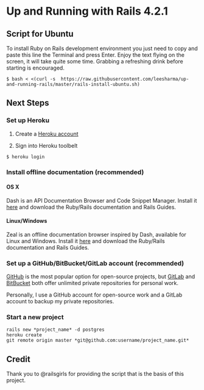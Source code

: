 # Up and Running with Rails 4.2.1

## Script for Ubuntu

To install Ruby on Rails development environment you just need to copy and paste this line the Terminal and press Enter. Enjoy the text flying on the screen, it will take quite some time. Grabbing a refreshing drink before starting is encouraged.

    $ bash < <(curl -s  https://raw.githubusercontent.com/leesharma/up-and-running-rails/master/rails-install-ubuntu.sh)

## Next Steps

### Set up Heroku

1. Create a [Heroku account][heroku]

[heroku]: https://heroku.com/

2. Sign into Heroku toolbelt

```bash
$ heroku login
```

### Install offline documentation (recommended)

#### OS X
Dash is an API Documentation Browser and Code Snippet Manager. Install it [here][dash] and download the Ruby/Rails documentation and Rails Guides.

[dash]: https://kapeli.com/dash

#### Linux/Windows
Zeal is an offline documentation browser inspired by Dash, available for Linux and Windows. Install it [here][zeal] and download the Ruby/Rails documentation and Rails Guides.

[zeal]: http://zealdocs.org

### Set up a GitHub/BitBucket/GitLab account (recommended)

[GitHub][gh] is the most popular option for open-source projects, but [GitLab][gl] and 
[BitBucket][bb] both offer unlimited private repositories for personal work. 

[gh]: https://github.com
[gl]: https://gitlab.com
[bb]: https://bitbucket.com

Personally, I use a GitHub account for open-source work and a GitLab account to backup my
private repositories.

### Start a new project

    rails new *project_name* -d postgres
    heroku create
    git remote origin master *git@github.com:username/project_name.git*

## Credit

Thank you to @railsgirls for providing the script that is the basis of this project.






